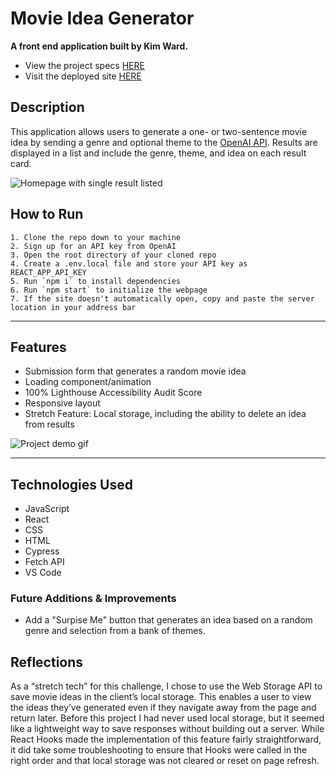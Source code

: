 # Movie Idea Generator

**A front end application built by Kim Ward.**

- View the project specs [HERE](https://docs.google.com/document/d/1HZ6OTkaRZsz9rPKsCUv1_c8mfkNdRsvnoWjlIaWrKw0/edit?usp=sharing)
- Visit the deployed site [HERE](https://movie-idea-generator.herokuapp.com/)

## Description

This application allows users to generate a one- or two-sentence movie idea by sending a genre and optional theme to the [OpenAI API](https://beta.openai.com/). Results are displayed in a list and include the genre, theme, and idea on each result card.

![Homepage with single result listed](https://user-images.githubusercontent.com/79027364/168400389-2e00203d-9b02-4070-bd4b-a66eb5347826.png)

## How to Run

```
1. Clone the repo down to your machine
2. Sign up for an API key from OpenAI
3. Open the root directory of your cloned repo
4. Create a .env.local file and store your API key as REACT_APP_API_KEY
5. Run `npm i` to install dependencies
6. Run `npm start` to initialize the webpage
7. If the site doesn't automatically open, copy and paste the server location in your address bar
```

---

## Features

- Submission form that generates a random movie idea
- Loading component/animation
- 100% Lighthouse Accessibility Audit Score
- Responsive layout
- Stretch Feature: Local storage, including the ability to delete an idea from results

![Project demo gif](https://user-images.githubusercontent.com/79027364/168400913-83c96354-0997-403b-9204-af454103b321.gif)

---

## Technologies Used
- JavaScript
- React
- CSS
- HTML
- Cypress
- Fetch API
- VS Code

### Future Additions & Improvements
- Add a "Surpise Me" button that generates an idea based on a random genre and selection from a bank of themes.

## Reflections
As a “stretch tech” for this challenge, I chose to use the Web Storage API to save movie ideas in the client’s local storage. This enables a user to view the ideas they’ve generated even if they navigate away from the page and return later. Before this project I had never used local storage, but it seemed like a lightweight way to save responses without building out a server. While React Hooks made the implementation of this feature fairly straightforward, it did take some troubleshooting to ensure that Hooks were called in the right order and that local storage was not cleared or reset on page refresh.
